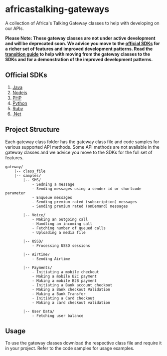 # africastalking-gateways

A collection of Africa's Talking Gateway classes to help with developing on our APIs.

**Please Note: These gateway classes are not under active development and will be deprecated soon. We advice you move to the [official SDKs](#official-sdks) for a richer set of features and improved development patterns. Read the [transition guide](https://blog.africastalking.com/) to help with moving from the gateway classes to the SDKs and for a demonstration of the improved development patterns.**

## Official SDKs
1. [Java](https://github.com/AfricasTalkingLtd/africastalking-java)
2. [Nodejs](https://github.com/AfricasTalkingLtd/africastalking-node.js)
3. [PHP](https://github.com/AfricasTalkingLtd/africastalking-php)
4. [Python](https://github.com/AfricasTalkingLtd/africastalking-python)
5. [Ruby](https://github.com/AfricasTalkingLtd/africastalking-ruby)
6. [.Net](https://github.com/AfricasTalkingLtd/africastalking.Net)

## Project Structure

Each gateway class folder has the gateway class file and code samples for various supported API methods. Some API methods are not available in the gateway classes and we advice you move to the SDKs for the full set of features.

```
gateway/
    |-- class_file
    |-- samples/
        |-- SMS/
            - Sedning a message
            - Sending messages using a sender id or shortcode parameter
            - Enqueue messages
            - Sending premium rated (subscription) messages
            - Sending premium rated (onDemand) messages

        |-- Voice/
            - Making an outgoing call
            - Handling an incoming call
            - Fetching number of queued calls
            - Uploading a media file

        |-- USSD/
            - Processing USSD sessions

        |-- Airtime/
            - Sending Airtime

        |-- Payments/
            - Initiating a mobile checkout
            - Making a mobile B2C payment
            - Making a mobile B2B payment
            - Initiating a Bank account checkout
            - Making a Bank checkout Validation
            - Making a Bank Transfer
            - Initiating a Card checkout
            - Making a card checkout validation

        |-- User Data/
            - Fetching user balance
```

## Usage

To use the gateway classes download the respective class file and require it in your project. Refer to the code samples for usage examples.

